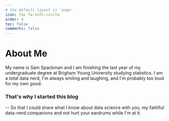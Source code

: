 ```yaml
---
# the default layout is 'page'
icon: fas fa-info-circle
order: 4
toc: false
comments: false
---
```




# About Me

My name is Sam Spackman and I am finishing the last year of my undergraduate degree at Brigham Young University studying statistics. I am a *total* data nerd, I'm always smiling and laughing, and I'm probably too loud for my own good.

### That's why I started this blog

 -- So that I could share what I know about data science with you, my faithful data-nerd companions and not hurt your eardrums while I'm at it.